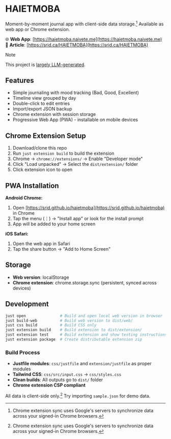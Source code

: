 # HAIETMOBA

Moment-by-moment journal app with client-side data storage.[^1] Available as web app or Chrome extension.

🌐 **Web App**: [https://haietmoba.naivete.me](https://haietmoba.naivete.me)
🔗 **Article**: [https://srid.ca/HAIETMOBA](https://srid.ca/HAIETMOBA)

> [!NOTE]
> This project is [largely LLM-generated](https://x.com/sridca/status/1971968939954409592).

## Features

- Simple journaling with mood tracking (Bad, Good, Excellent)
- Timeline view grouped by day
- Double-click to edit entries
- Import/export JSON backup
- Chrome extension with session storage
- Progressive Web App (PWA) - installable on mobile devices

## Chrome Extension Setup

1. Download/clone this repo
2. Run `just extension build` to build the extension
3. Chrome → `chrome://extensions/` → Enable "Developer mode"
4. Click "Load unpacked" → Select the `dist/extension/` folder
5. Click extension icon to open

## PWA Installation

**Android Chrome:**
1. Open [https://srid.github.io/haietmoba](https://srid.github.io/haietmoba) in Chrome
2. Tap the menu (⋮) → "Install app" or look for the install prompt
3. App will be added to your home screen

**iOS Safari:**
1. Open the web app in Safari
2. Tap the share button → "Add to Home Screen"

## Storage

- **Web version**: localStorage
- **Chrome extension**: chrome.storage.sync (persistent, synced across devices)

## Development

```bash
just open               # Build and open local web version in browser
just build-web          # Build web version to dist/web/
just css build          # Build CSS only
just extension build    # Build extension to dist/extension/
just extension test     # Build extension and show testing instructions
just extension package  # Create distributable extension zip
```

### Build Process
- **Justfile modules**: `css/justfile` and `extension/justfile` as proper modules
- **Tailwind CSS**: `css/src/input.css` → `css/styles.css`
- **Clean builds**: All outputs go to `dist/` folder
- **Chrome extension CSP compliant**

All data is client-side only.[^1] Try importing `sample.json` for demo data.

[^1]: Chrome extension sync uses Google's servers to synchronize data across your signed-in Chrome browsers.
